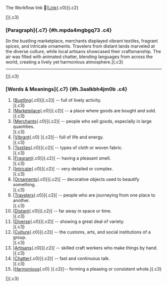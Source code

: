 The Workflow link
👏[[Link](https://www.google.com/url?q=http://www.google.com&sa=D&source=editors&ust=1756416146662013&usg=AOvVaw1zJUm4FqjCRXya0SPY9kyf){.c0}]{.c2}

[]{.c3}

### [Paragraph]{.c7} {#h.mpda4mgbgq73 .c4}

[In the bustling marketplace, merchants displayed vibrant textiles,
fragrant spices, and intricate ornaments. Travelers from distant lands
marveled at the diverse culture, while local artisans showcased their
craftsmanship. The air was filled with animated chatter, blending
languages from across the world, creating a lively yet harmonious
atmosphere.]{.c3}

------------------------------------------------------------------------

[]{.c3}

### [Words & Meanings]{.c7} {#h.3aalkbh4jm0b .c4}

1.  [[Bustling](https://www.google.com/url?q=http://www.google.com&sa=D&source=editors&ust=1756416146662668&usg=AOvVaw1DCIV8Ro1_oibcOg-lqWbr){.c0}]{.c2}[ --
    full of lively activity.\
    ]{.c3}
2.  [[Marketplace](https://www.google.com/url?q=http://www.google.com&sa=D&source=editors&ust=1756416146662799&usg=AOvVaw0r6FgpEmNuHVTZ-A5_F1bl){.c0}]{.c2}[ --
    a place where goods are bought and sold.\
    ]{.c3}
3.  [[Merchants](https://www.google.com/url?q=http://www.google.com&sa=D&source=editors&ust=1756416146662927&usg=AOvVaw1TmFQagcMFSA3hjfKc03a3){.c0}]{.c2}[ --
    people who sell goods, especially in large quantities.\
    ]{.c3}
4.  [[Vibrant](https://www.google.com/url?q=http://www.google.com&sa=D&source=editors&ust=1756416146663052&usg=AOvVaw1C3vhpjQ1_2KcyIZFA-KaP){.c0}
    ]{.c2}[-- full of life and energy.\
    ]{.c3}
5.  [[Textiles](https://www.google.com/url?q=http://www.google.com&sa=D&source=editors&ust=1756416146663194&usg=AOvVaw2xgigjyEAQLyqfnC9qQhKm){.c0}]{.c2}[ --
    types of cloth or woven fabric.\
    ]{.c3}
6.  [[Fragrant](https://www.google.com/url?q=http://www.google.com&sa=D&source=editors&ust=1756416146663301&usg=AOvVaw2gJ9wNXaYfPec4TalOpUY4){.c0}]{.c2}[ --
    having a pleasant smell.\
    ]{.c3}
7.  [[Intricate](https://www.google.com/url?q=http://www.google.com&sa=D&source=editors&ust=1756416146663412&usg=AOvVaw3mf562EQmqTynbiF8y3evG){.c0}]{.c2}[ --
    very detailed or complex.\
    ]{.c3}
8.  [[Ornaments](https://www.google.com/url?q=http://www.google.com&sa=D&source=editors&ust=1756416146663511&usg=AOvVaw0QV7u1W41d2PFvCA5TYxXz){.c0}]{.c2}[ --
    decorative objects used to beautify something.\
    ]{.c3}
9.  [[Travelers](https://www.google.com/url?q=http://www.google.com&sa=D&source=editors&ust=1756416146663629&usg=AOvVaw2fB9hKghUqw4eFcRjWxXHX){.c0}]{.c2}[ --
    people who are journeying from one place to another.\
    ]{.c3}
10. [[Distant](https://www.google.com/url?q=http://www.google.com&sa=D&source=editors&ust=1756416146663749&usg=AOvVaw3HOtXQpkuYSLByte4isp6r){.c0}]{.c2}[ --
    far away in space or time.\
    ]{.c3}
11. [[Diverse](https://www.google.com/url?q=http://www.google.com&sa=D&source=editors&ust=1756416146663850&usg=AOvVaw08NRMa2WHv_YYO2RtHXiyW){.c0}]{.c2}[ --
    showing a great deal of variety.\
    ]{.c3}
12. [[Culture](https://www.google.com/url?q=http://www.google.com&sa=D&source=editors&ust=1756416146663958&usg=AOvVaw1FgGqFTNfaiDht67I3faos){.c0}]{.c2}[ --
    the customs, arts, and social institutions of a group.\
    ]{.c3}
13. [[Artisans](https://www.google.com/url?q=http://www.google.com&sa=D&source=editors&ust=1756416146664089&usg=AOvVaw2gmlHvGNJJz3mNiyZlkhH3){.c0}]{.c2}[ --
    skilled craft workers who make things by hand.\
    ]{.c3}
14. [[Chatter](https://www.google.com/url?q=http://www.google.com&sa=D&source=editors&ust=1756416146664212&usg=AOvVaw1mH3D1e7U7u6Yup6-ggeTY){.c0}]{.c2}[ --
    fast and continuous talk.\
    ]{.c3}
15. [[Harmonious](https://www.google.com/url?q=http://www.google.com&sa=D&source=editors&ust=1756416146664327&usg=AOvVaw1lGSC7gEJmVRYWT-iBztr6){.c0}
    ]{.c2}[-- forming a pleasing or consistent whole.]{.c3}

[]{.c3}
